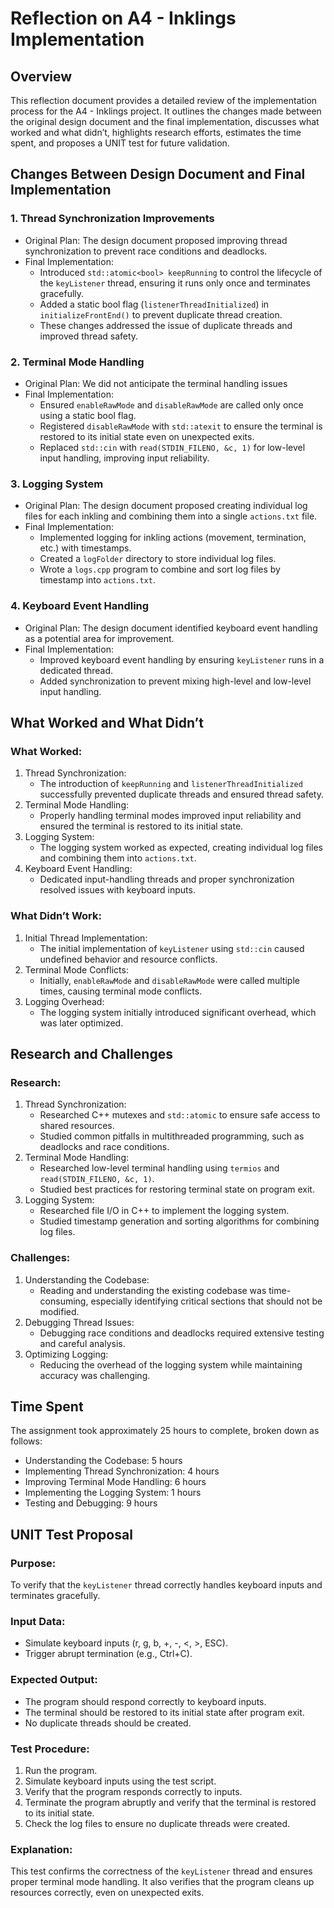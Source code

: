 # Reflection on A4 - Inklings Implementation

## Overview

This reflection document provides a detailed review of the implementation process for the A4 - Inklings project. It outlines the changes made between the original design document and the final implementation, discusses what worked and what didn’t, highlights research efforts, estimates the time spent, and proposes a UNIT test for future validation.

## Changes Between Design Document and Final Implementation

### 1. Thread Synchronization Improvements
- Original Plan: The design document proposed improving thread synchronization to prevent race conditions and deadlocks.
- Final Implementation:
    - Introduced `std::atomic<bool> keepRunning` to control the lifecycle of the `keyListener` thread, ensuring it runs only once and terminates gracefully.
    - Added a static bool flag (`listenerThreadInitialized`) in `initializeFrontEnd()` to prevent duplicate thread creation.
    - These changes addressed the issue of duplicate threads and improved thread safety.

### 2. Terminal Mode Handling
- Original Plan: We did not anticipate the terminal handling issues
- Final Implementation:
    - Ensured `enableRawMode` and `disableRawMode` are called only once using a static bool flag.
    - Registered `disableRawMode` with `std::atexit` to ensure the terminal is restored to its initial state even on unexpected exits.
    - Replaced `std::cin` with `read(STDIN_FILENO, &c, 1)` for low-level input handling, improving input reliability.

### 3. Logging System
- Original Plan: The design document proposed creating individual log files for each inkling and combining them into a single `actions.txt` file.
- Final Implementation:
    - Implemented logging for inkling actions (movement, termination, etc.) with timestamps.
    - Created a `logFolder` directory to store individual log files.
    - Wrote a `logs.cpp` program to combine and sort log files by timestamp into `actions.txt`.

### 4. Keyboard Event Handling
- Original Plan: The design document identified keyboard event handling as a potential area for improvement.
- Final Implementation:
    - Improved keyboard event handling by ensuring `keyListener` runs in a dedicated thread.
    - Added synchronization to prevent mixing high-level and low-level input handling.

## What Worked and What Didn’t

### What Worked:
1. Thread Synchronization:
    - The introduction of `keepRunning` and `listenerThreadInitialized` successfully prevented duplicate threads and ensured thread safety.
2. Terminal Mode Handling:
    - Properly handling terminal modes improved input reliability and ensured the terminal is restored to its initial state.
3. Logging System:
    - The logging system worked as expected, creating individual log files and combining them into `actions.txt`.
4. Keyboard Event Handling:
    - Dedicated input-handling threads and proper synchronization resolved issues with keyboard inputs.

### What Didn’t Work:
1. Initial Thread Implementation:
    - The initial implementation of `keyListener` using `std::cin` caused undefined behavior and resource conflicts.
2. Terminal Mode Conflicts:
    - Initially, `enableRawMode` and `disableRawMode` were called multiple times, causing terminal mode conflicts.
3. Logging Overhead:
    - The logging system initially introduced significant overhead, which was later optimized.

## Research and Challenges

### Research:
1. Thread Synchronization:
    - Researched C++ mutexes and `std::atomic` to ensure safe access to shared resources.
    - Studied common pitfalls in multithreaded programming, such as deadlocks and race conditions.
2. Terminal Mode Handling:
    - Researched low-level terminal handling using `termios` and `read(STDIN_FILENO, &c, 1)`.
    - Studied best practices for restoring terminal state on program exit.
3. Logging System:
    - Researched file I/O in C++ to implement the logging system.
    - Studied timestamp generation and sorting algorithms for combining log files.

### Challenges:

1. Understanding the Codebase:
    - Reading and understanding the existing codebase was time-consuming, especially identifying critical sections that should not be modified.
2. Debugging Thread Issues:
    - Debugging race conditions and deadlocks required extensive testing and careful analysis.
3. Optimizing Logging:
    - Reducing the overhead of the logging system while maintaining accuracy was challenging.

## Time Spent
The assignment took approximately 25 hours to complete, broken down as follows:

- Understanding the Codebase: 5 hours  
- Implementing Thread Synchronization: 4 hours
- Improving Terminal Mode Handling: 6 hours
- Implementing the Logging System: 1 hours
- Testing and Debugging: 9 hours

## UNIT Test Proposal
### Purpose:
To verify that the `keyListener` thread correctly handles keyboard inputs and terminates gracefully.

### Input Data:
- Simulate keyboard inputs (r, g, b, +, -, <, >, ESC).
- Trigger abrupt termination (e.g., Ctrl+C).

### Expected Output:
- The program should respond correctly to keyboard inputs.
- The terminal should be restored to its initial state after program exit.
- No duplicate threads should be created.

### Test Procedure:
1. Run the program.
2. Simulate keyboard inputs using the test script.
3. Verify that the program responds correctly to inputs.
4. Terminate the program abruptly and verify that the terminal is restored to its initial state.
5. Check the log files to ensure no duplicate threads were created.

### Explanation:
This test confirms the correctness of the `keyListener` thread and ensures proper terminal mode handling. It also verifies that the program cleans up resources correctly, even on unexpected exits.